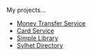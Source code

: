 My projects...

* [Money Transfer Service](https://ahoque.org/money-transfer-service)
* [Card Service](https://ahoque.org/card-service)
* [Simple Library](https://ahoque.org/simple-library)
* [Sylhet Directory](https://github.com/ahoqueali/sylhetdirectory.github.io/)

